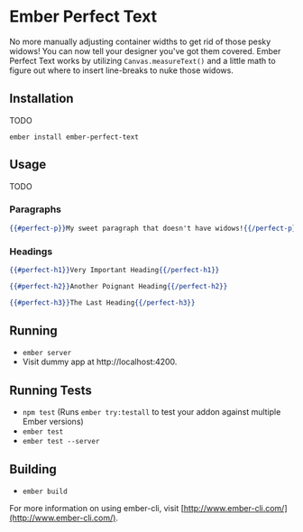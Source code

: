# Ember Perfect Text

No more manually adjusting container widths to get rid of those pesky widows! You can now tell your designer you've got them covered. Ember Perfect Text works by utilizing `Canvas.measureText()` and a little math to figure out where to insert line-breaks to nuke those widows. 

## Installation

TODO

`ember install ember-perfect-text`

## Usage

TODO

### Paragraphs

```handlebars
{{#perfect-p}}My sweet paragraph that doesn't have widows!{{/perfect-p}}
```

### Headings

```handlebars
{{#perfect-h1}}Very Important Heading{{/perfect-h1}}

{{#perfect-h2}}Another Poignant Heading{{/perfect-h2}}

{{#perfect-h3}}The Last Heading{{/perfect-h3}}
```

## Running

* `ember server`
* Visit dummy app at http://localhost:4200.

## Running Tests

* `npm test` (Runs `ember try:testall` to test your addon against multiple Ember versions)
* `ember test`
* `ember test --server`

## Building

* `ember build`

For more information on using ember-cli, visit [http://www.ember-cli.com/](http://www.ember-cli.com/).
